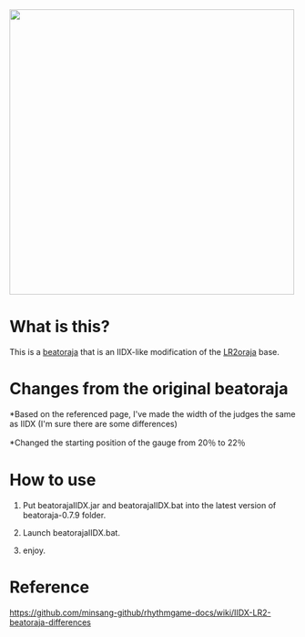 <img src="https://yantaisa11.s-ul.eu/SkOuwxo3.jpg" width="500">

# What is this?
This is a [beatoraja](https://github.com/exch-bms2/beatoraja) that is an IIDX-like modification of the [LR2oraja](https://github.com/wcko87/lr2oraja) base.

# Changes from the original beatoraja

*Based on the referenced page, I've made the width of the judges the same as IIDX
(I'm sure there are some differences)

*Changed the starting position of the gauge from 20％ to 22％

# How to use

1. Put beatorajaIIDX.jar and beatorajaIIDX.bat  into the latest version of beatoraja-0.7.9 folder.

2. Launch beatorajaIIDX.bat.

3. enjoy.

# Reference

https://github.com/minsang-github/rhythmgame-docs/wiki/IIDX-LR2-beatoraja-differences


